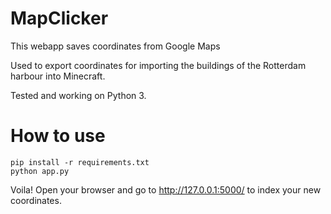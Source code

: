 # MapClicker
This webapp saves coordinates from Google Maps

Used to export coordinates for importing the buildings of the Rotterdam harbour into Minecraft.

Tested and working on Python 3.

# How to use
    pip install -r requirements.txt
    python app.py
Voila! Open your browser and go to http://127.0.0.1:5000/ to index your new coordinates.
